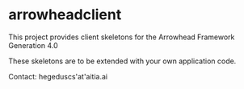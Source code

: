 # arrowheadclient

This project provides client skeletons for the Arrowhead Framework Generation 4.0

These skeletons are to be extended with your own application code. 

Contact: hegeduscs'at'aitia.ai
